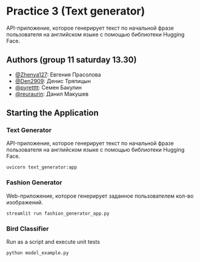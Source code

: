 # Practice 3 (Text generator)

API-приложение, которое генерирует текст по начальной фразе пользователя на английском языке с помощью библиотеки Hugging Face.

## Authors (group 11 saturday 13.30)

-   [@Zhenya127](https://github.com/Zhenya127): Евгения Прасолова
-   [@Den2909](https://github.com/Den2909): Денис Тряпицын
-   [@pyretttt](https://github.com/pyretttt): Семен Бакулин
-   [@reuraurin](https://github.com/reurairin): Данил Макушев

## Starting the Application

### Text Generator

API-приложение, которое генерирует текст по начальной фразе пользователя на английском языке с помощью библиотеки Hugging Face.

`uvicorn text_generator:app`

### Fashion Generator

Web-приложение, которое генерирует заданное пользователем кол-во изображений.

`streamlit run fashion_generator_app.py`

### Bird Classifier

Run as a script and execute unit tests

`python model_example.py`
